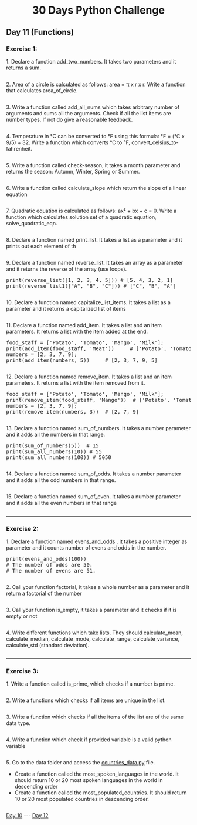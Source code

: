 <h1 align="center">30 Days Python Challenge</h1>
<h2>Day 11 (Functions)</h2>
<h3>Exercise 1:</h3>
<p>1. Declare a function add_two_numbers. It takes two parameters and it returns a sum.</p>

```py
```

<p>2. Area of a circle is calculated as follows: area = π x r x r. Write a function that calculates area_of_circle.</p>

```py
```

<p>3. Write a function called add_all_nums which takes arbitrary number of arguments and sums all the arguments. Check if all the list items are number types. If not do give a reasonable feedback.</p>

```py
```

<p>4. Temperature in °C can be converted to °F using this formula: °F = (°C x 9/5) + 32. Write a function which converts °C to °F, convert_celsius_to-fahrenheit.</p>

```py
```

<p>5. Write a function called check-season, it takes a month parameter and returns the season: Autumn, Winter, Spring or Summer.</p>

```py
```

<p>6. Write a function called calculate_slope which return the slope of a linear equation</p>

```py
```

<p>7. Quadratic equation is calculated as follows: ax² + bx + c = 0. Write a function which calculates solution set of a quadratic equation, solve_quadratic_eqn.</p>

```py
```

<p>8. Declare a function named print_list. It takes a list as a parameter and it prints out each element of th</p>

```py
```

<p>9. Declare a function named reverse_list. It takes an array as a parameter and it returns the reverse of the array (use loops).</p>

<pre>
print(reverse_list([1, 2, 3, 4, 5])) # [5, 4, 3, 2, 1]
print(reverse_list1(["A", "B", "C"])) # ["C", "B", "A"]
</pre>

```py
```

<p>10. Declare a function named capitalize_list_items. It takes a list as a parameter and it returns a capitalized list of items</p>

```py
```

<p>11. Declare a function named add_item. It takes a list and an item parameters. It returns a list with the item added at the end.</p>

<pre>
food_staff = ['Potato', 'Tomato', 'Mango', 'Milk'];
print(add_item(food_staff, 'Meat'))     # ['Potato', 'Tomato', 'Mango', 'Milk','Meat'];
numbers = [2, 3, 7, 9];
print(add_item(numbers, 5))     # [2, 3, 7, 9, 5]
</pre>

```py
```

<p>12. Declare a function named remove_item. It takes a list and an item parameters. It returns a list with the item removed from it.</p>

<pre>
food_staff = ['Potato', 'Tomato', 'Mango', 'Milk'];
print(remove_item(food_staff, 'Mango'))  # ['Potato', 'Tomato', 'Milk'];
numbers = [2, 3, 7, 9];
print(remove_item(numbers, 3))  # [2, 7, 9]
</pre>

```py
```

<p>13. Declare a function named sum_of_numbers. It takes a number parameter and it adds all the numbers in that range.</p>

<pre>
print(sum_of_numbers(5))  # 15
print(sum_all_numbers(10)) # 55
print(sum_all_numbers(100)) # 5050
</pre>

```py
```

<p>14. Declare a function named sum_of_odds. It takes a number parameter and it adds all the odd numbers in that range.</p>

```py
```

<p>15. Declare a function named sum_of_even. It takes a number parameter and it adds all the even numbers in that range</p>

```py
```

<hr/>
<h3>Exercise 2:</h3>
<p>1. Declare a function named evens_and_odds . It takes a positive integer as parameter and it counts number of evens and odds in the number.</p>

<pre>
print(evens_and_odds(100))
# The number of odds are 50.
# The number of evens are 51.
</pre>

```py
```

<p>2. Call your function factorial, it takes a whole number as a parameter and it return a factorial of the number</p>

```py
```

<p>3. Call your function is_empty, it takes a parameter and it checks if it is empty or not</p>

```py
```

<p>4. Write different functions which take lists. They should calculate_mean, calculate_median, calculate_mode, calculate_range, calculate_variance, calculate_std (standard deviation). </p>

```py
```

<hr/>
<h3>Exercise 3:</h3>
<p>1. Write a function called is_prime, which checks if a number is prime.</p>

```py
```

<p>2. Write a functions which checks if all items are unique in the list.</p>

```py
```

<p>3. Write a function which checks if all the items of the list are of the same data type.</p>

```py
```

<p>4. Write a function which check if provided variable is a valid python variable</p>

```py
```

<p>5. Go to the data folder and access the <a href="https://github.com/Asabeneh/30-Days-Of-Python/blob/master/data/countries-data.py">countries_data.py</a> file.</p>
<ul>
    <li>Create a function called the most_spoken_languages in the world. It should return 10 or 20 most spoken languages in the world in descending order</li>
    <li>Create a function called the most_populated_countries. It should return 10 or 20 most populated countries in descending order.</li>
</ul>

```py
```

<a href="Day10.md">Day 10</a> --- <a href="Day12.md">Day 12</a>